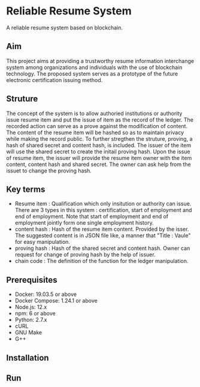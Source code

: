 # Reliable Resume System
 A reliable resume system based on blockchain.

## Aim
 This project aims at providing a trustworthy resume information interchange system among organizations and individuals with the use of blockchain technology. The proposed system serves as a prototype of the future electronic certification issuing method.

## Struture
 The concept of the system is to allow authoried institutions or authority issue resume item and put the issue of item as the record of the ledger. The recorded action can serve as a prove against the modification of content. The content of the resume item will be hashed so as to maintain privacy while making the record public.
 To further stregthen the struture, proving, a hash of shared secret and content hash, is included. The issuer of the item will use the shared secret to create the initail proving hash. Upon the issue of resume item, the issuer will provide the resume item owner with the item content, content hash and shared secret. The owner can ask help from the issuet to change the proving hash.
## Key terms
 - Resume item : Qualification which only insitution or authority can issue. There are 3 types in this system : certification, start of employment and end of employment. Note that start of employment and end of employment jointly form one single employment history.
 - content hash : Hash of the resume item content. Provided by the isser. The suggested content is in JSON file like, a manner that "Title : Vaule" for easy manipulation.
 - proving hash : Hash of the shared secret and content hash. Owner can request for change of proving hash by the help of issuer.
 - chain code : The definition of the function for the ledger manipulation.
## Prerequisites
 - Docker: 19.03.5 or above
 - Docker Compose: 1.24.1 or above
 - Node.js: 12.x
 - npm: 6 or above
 - Python: 2.7.x
 - cURL
 - GNU Make
 - G++
## Installation

## Run
